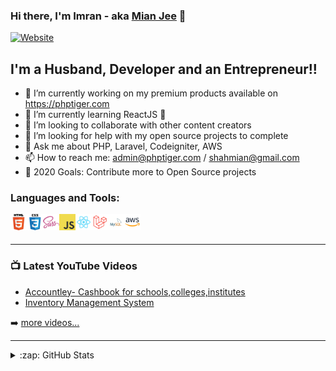 ### Hi there, I'm Imran - aka [Mian Jee][website] 👋

[![Website](https://img.shields.io/website?label=kelextech.com&style=for-the-badge&url=https%3A%2F%2Fkelextech.com)](https://kelextech.com)
## I'm a Husband, Developer and an Entrepreneur!!

- 🔭 I’m currently working on my premium products available on https://phptiger.com
- 🌱 I’m currently learning ReactJS 🤣
- 👯 I’m looking to collaborate with other content creators
- 🤔 I’m looking for help with my open source projects to complete
- 💬 Ask me about PHP, Laravel, Codeigniter, AWS
- 📫 How to reach me: admin@phptiger.com / shahmian@gmail.com
- 🥅 2020 Goals: Contribute more to Open Source projects

### Languages and Tools:
<img align="left" alt="HTML5" width="26px" src="https://raw.githubusercontent.com/github/explore/80688e429a7d4ef2fca1e82350fe8e3517d3494d/topics/html/html.png" />
<img align="left" alt="CSS3" width="26px" src="https://raw.githubusercontent.com/github/explore/80688e429a7d4ef2fca1e82350fe8e3517d3494d/topics/css/css.png" />
<img align="left" alt="Sass" width="26px" src="https://raw.githubusercontent.com/github/explore/80688e429a7d4ef2fca1e82350fe8e3517d3494d/topics/sass/sass.png" />
<img align="left" alt="JavaScript" width="26px" src="https://raw.githubusercontent.com/github/explore/80688e429a7d4ef2fca1e82350fe8e3517d3494d/topics/javascript/javascript.png" />
<img align="left" alt="React" width="26px" src="https://raw.githubusercontent.com/github/explore/80688e429a7d4ef2fca1e82350fe8e3517d3494d/topics/react/react.png" />
<img align="left" alt="Laravel" width="26px" src="https://raw.githubusercontent.com/github/explore/80688e429a7d4ef2fca1e82350fe8e3517d3494d/topics/laravel/laravel.png" />
<img align="left" alt="Mysql" width="26px" src="https://raw.githubusercontent.com/github/explore/80688e429a7d4ef2fca1e82350fe8e3517d3494d/topics/mysql/mysql.png" />
<img align="left" alt="AWS" width="26px" src="https://raw.githubusercontent.com/github/explore/80688e429a7d4ef2fca1e82350fe8e3517d3494d/topics/aws/aws.png" />
<br />
<br />

---

### 📺 Latest YouTube Videos

<!-- YOUTUBE:START -->
- [Accountley- Cashbook for schools,colleges,institutes](https://youtu.be/VUJvCMkNsKo)
- [Inventory Management System](https://youtu.be/ycCV66xzqY8)
<!-- YOUTUBE:END -->

➡️ [more videos...](https://www.youtube.com/user/LOAFER300)

---


<details>
  <summary>:zap: GitHub Stats</summary>

  <img align="left" alt="phptiger's GitHub Stats" src="https://github-readme-stats.codestackr.vercel.app/api?username=imran300&show_icons=true&hide_border=true" />

</details>

[website]: https://phptiger.com
[youtube]: https://www.youtube.com/user/LOAFER300

